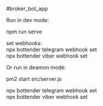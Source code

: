 #broker_bot_app

Run in dev mode:

npm run serve

set webhooks:\
npx bottender telegram webhook set \
npx bottender viber webhook set

Or run in deamon mode:

pm2 start src/server.js

npx bottender telegram webhook set \
npx bottender viber webhook set


